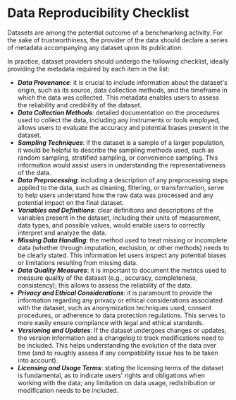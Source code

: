 # Data Reproducibility Checklist

Datasets are among the potential outcome of a benchmarking activity. For the
sake of trustworthiness, the provider of the data should declare a series of
metadata accompanying any dataset upon its publication.

In practice, dataset providers should undergo the following checklist, ideally
providing the metadata required by each item in the list:
- ***Data Provenance***: it is crucial to include information about the dataset's
  origin, such as its source, data collection methods, and the timeframe in
which the data was collected. This metadata enables users to assess the
reliability and credibility of the dataset.
- ***Data Collection Methods***: detailed documentation on the procedures used to
  collect the data, including any instruments or tools employed, allows users to
evaluate the accuracy and potential biases present in the dataset.
- ***Sampling Techniques***: if the dataset is a sample of a larger population, it
  would be helpful to describe the sampling methods used, such as random
sampling, stratified sampling, or convenience sampling. This information would
assist users in understanding the representativeness of the data.
- ***Data Preprocessing***: including a description of any preprocessing steps applied
  to the data, such as cleaning, filtering, or transformation, serve to help
users understand how the raw data was processed and any potential impact on the
final dataset.
- ***Variables and Definitions***: clear definitions and descriptions of the variables
  present in the dataset, including their units of measurement, data types, and
possible values, would enable users to correctly interpret and analyze the data.
- ***Missing Data Handling***: the method used to treat missing or incomplete data
  (whether through imputation, exclusion, or other methods) needs to be clearly
stated. This information let users inspect any potential biases or
limitations resulting from missing data.
- ***Data Quality Measures***: it is important to document the metrics used to measure
  quality of the dataset (e.g., accuracy, completeness, consistency); this
allows to assess the reliability of the data.
- ***Privacy and Ethical Considerations***: it is paramount to provide the information
  regarding any privacy or ethical considerations associated with the dataset,
such as anonymization techniques used, consent procedures, or adherence to data
protection regulations. This serves to more easily ensure compliance with legal
and ethical standards.
- ***Versioning and Updates***: If the dataset undergoes changes or updates, the
  version information and a changelog to track modifications need to be
included. This helps understanding the evolution of the data over time (and to
roughly assess if any compatibility issue has to be taken into account).
- ***Licensing and Usage Terms***: stating the licensing terms of the dataset is
  fundamental, as to indicate users' rights and obligations when working with
the data; any limitation on data usage, redistribution or modification needs to
be included.

